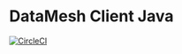 # DataMesh Client Java

[![CircleCI](https://circleci.com/gh/nicolaferraro/datamesh-client-java.svg?style=svg)](https://circleci.com/gh/nicolaferraro/datamesh-client-java)
